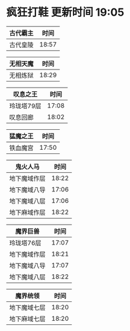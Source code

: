 # 疯狂打鞋 更新时间 19:05

| 古代霸主   | 时间    |
|--------|-------|
| 古代皇陵 | 18:57 |

| 无相天魔   | 时间    |
|--------|-------|
| 无相炼狱 | 18:29 |

| 叹息之王   | 时间    |
|--------|-------|
| 玲珑塔79层 | 17:08 |
| 叹息回廊 | 18:02 |

| 猛魔之王   | 时间    |
|--------|-------|
| 铁血魔宫 | 17:50 |

| 鬼火人马   | 时间    |
|--------|-------|
| 地下魔域作层 | 18:22 |
| 地下魔域八导 | 17:06 |
| 地下魔域八层 | 17:06 |
| 地下麻域作层 | 18:22 |

| 魔界巨兽   | 时间    |
|--------|-------|
| 玲珑塔76层 | 17:07 |
| 地下魔域作层 | 18:21 |
| 地下魔域八导 | 17:07 |
| 地下魔域八层 | 18:22 |

| 魔界统领   | 时间    |
|--------|-------|
| 地下魔域七层 | 18:20 |
| 地下麻域七层 | 18:20 |